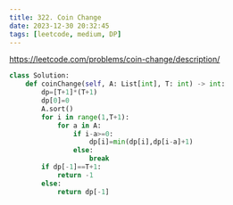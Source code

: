 ```yaml
---
title: 322. Coin Change
date: 2023-12-30 20:32:45
tags: [leetcode, medium, DP]
---
```




https://leetcode.com/problems/coin-change/description/

```python
class Solution:
    def coinChange(self, A: List[int], T: int) -> int:
        dp=[T+1]*(T+1)
        dp[0]=0
        A.sort()
        for i in range(1,T+1):
            for a in A:
                if i-a>=0:
                    dp[i]=min(dp[i],dp[i-a]+1)
                else:
                    break
        if dp[-1]==T+1:
            return -1
        else:
            return dp[-1]
```
